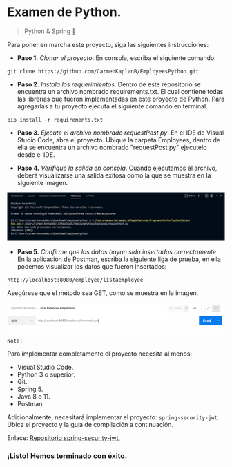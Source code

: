 # Examen de Python.
 
> Python & Spring  :leaves:
 
Para poner en marcha este proyecto, siga las siguientes instrucciones:
 
* **Paso 1.** *Clonar el proyecto*.
En consola, escriba el siguiente comando.
 
~~~
git clone https://github.com/CarmenKaplanB/EmployeesPython.git
~~~
 
* **Paso 2.** *Instala los requerimientos*.
Dentro de este repositorio se encuentra un archivo nombrado requirements.txt. El cual contiene todas las librerías que fueron implementadas en este proyecto de Python. Para agregarlas a tu proyecto ejecuta el siguiente comando en terminal.
 
~~~
pip install -r requirements.txt
~~~
 
* **Paso 3.** *Ejecute el archivo nombrado requestPost.py*.
En el IDE de Visual Studio Code, abra el proyecto. Ubique la carpeta Employees, dentro de ella se encuentra un archivo nombrado "requestPost.py" ejecutelo desde el IDE.
 
* **Paso 4.** *Verifique la salida en consola*.
Cuando ejecutamos el archivo, deberá visualizarse una salida exitosa como la que se muestra en la siguiente imagen.
 
![Example](https://raw.githubusercontent.com/CarmenKaplanB/EmployeesPython/main/Screens/MuestraEjecucion.PNG "Example")
 
* **Paso 5.** *Confirme que los datos hayan sido insertados correctamente*.
En la aplicación de Postman, escriba la siguiente liga de prueba, en ella podemos visualizar los datos que fueron insertados:
~~~
http://localhost:8080/employee/listaemployee
~~~
Asegúrese que el método sea GET, como se muestra en la imagen.
 
![Example](https://raw.githubusercontent.com/CarmenKaplanB/EmployeesPython/main/Screens/MuestraEjecucionPostman.PNG "Example")
 
`Nota:`
 
Para implementar completamente el proyecto necesita al menos:
* Visual Studio Code.
* Python 3 o superior.
* Git.
* Spring 5.
* Java 8 o 11.
* Postman.

Adicionalmente, necesitará implementar el proyecto: `spring-security-jwt`. Ubica el proyecto y la guía de compilación a continuación.

Enlace: [Repositorio spring-security-jwt.](https://github.com/CarmenKaplanB/EmployeesJava)

### ¡Listo! Hemos terminado con éxito.
